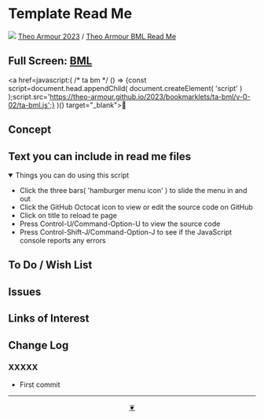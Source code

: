 # Template Read Me

[![](https://pushme-pullyou.github.io/assets/svg/octicon.svg )](https://github.com/theo-armour/2023/aps/bml "Source code on GitHub" ) [Theo Armour 2023]( https:/theo-armour.github.io/2023/ "Home page" ) / [Theo Armour BML Read Me]( https://github.comtheo-armour/2023/tree/main/zzzzz/ "2023-02-16" )

<!--@@@
<div class=iframe-resize ><iframe src=https:/theo-armour.github.io/2023/zzzzz/ height=100% width=100% ></iframe></div>
_"BML Read Me" in a resizable window_
@@@-->

## Full Screen: [BML]( https:/theo-armour.github.io/2023/zzzzz/ )

<a href=javascript:( /* ta bm */  () => {const script=document.head.appendChild( document.createElement( 'script' ) );script.src='https://theo-armour.github.io/2023/bookmarklets/ta-bml/v-0-02/ta-bml.js';} )() target="_blank">👀</a>



## Concept


## Text you can include in read me files

<details open >

<summary> Things you can do using this script</summary>

* Click the three bars( 'hamburger menu icon' ) to slide the menu in and out
* Click the GitHub Octocat icon to view or edit the source code on GitHub
* Click on title to reload te page
* Press Control-U/Command-Option-U to view the source code
* Press Control-Shift-J/Command-Option-J to see if the JavaScript console reports any errors

</details>

## To Do / Wish List


## Issues


## Links of Interest


## Change Log


### XXXXX

* First commit


***

<center title="Hello! Click me to go up to the top" ><a class=aDingbat href=javascript:window.scrollTo(0,0);> ❦ </a></center>
